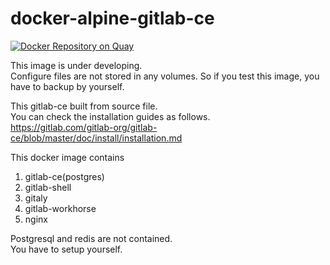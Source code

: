 # docker-alpine-gitlab-ce

[![Docker Repository on Quay](https://quay.io/repository/toshi0123/gitlab-ce/status "Docker Repository on Quay")](https://quay.io/repository/toshi0123/gitlab-ce)

This image is under developing.  
Configure files are not stored in any volumes. So if you test this image, you have to backup by yourself.  

This gitlab-ce built from source file.  
You can check the installation guides as follows.  
https://gitlab.com/gitlab-org/gitlab-ce/blob/master/doc/install/installation.md

This docker image contains
1. gitlab-ce(postgres)
1. gitlab-shell
1. gitaly
1. gitlab-workhorse
1. nginx

Postgresql and redis are not contained.  
You have to setup yourself.  
